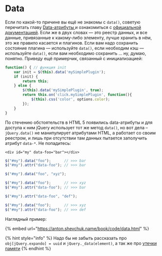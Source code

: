 # Data

Если по какой-то причине вы ещё не знакомы с `data()`, советую перечитать главу [Data-атрибуты ](../20\_attributes\_and\_properties/data-atributy.md)и ознакомиться с [официальной документацией](https://api.jquery.com/data/). Если же в двух словах — это реестр данных, и все данные, привязанные к какому-либо элементу, лучше хранить в нём, это же правило касается и плагинов. Если вам надо сохранить состояние плагина — используйте `data()`, если необходим кэш — используйте `data()`, если вам необходимо сохранить … ну, думаю, понятно. Приведу ещё примерчик, связанный с инициализацией:

```javascript
function() { // функция init
    var init = $(this).data('mySimplePlugin');
    if (init) {
        return this;
    } else {
        $(this).data('mySimplePlugin', true);
        return this.on('click.mySimplePlugin', function(){
            $(this).css('color', options.color);
        });
    }
}
```

По стечению обстоятельств в HTML 5 появились data-атрибуты и для доступа к ним jQuery использует тот же метод `data()`, но вот дела – `jQuery.data()` не манипулирует атрибутами HTML, а работает со своим реестром, и лишь при отсутствии там данных пытается заполучить атрибут `data-*`. Не попадитесь:

```markup
<div id="my" data-foo="bar"></div>
```

```javascript
$("#my").data("foo");      // >>> bar
$("#my").attr("data-foo"); // >>> bar

$("#my").data("foo", "xyz");

$("#my").data("foo");      // >>> xyz
$("#my").attr("data-foo"); // >>> bar

$("#my").attr("data-foo", "def");

$("#my").data("foo");      // >>> xyz
$("#my").attr("data-foo"); // >>> def
```

Наглядный пример:

{% embed url="https://anton.shevchuk.name/book/code/data.html" %}

{% hint style="info" %}
Надо бы не забыть рассказать про `obj[jQuery.expando] = uuid` и `jQuery._data(element)`, а так же про [утечки памяти](https://learn.javascript.ru/memory-leaks-jquery)
{% endhint %}
